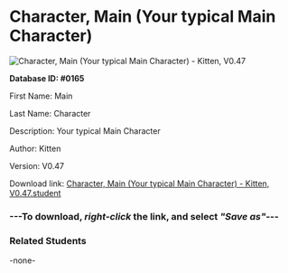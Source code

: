 # Character, Main (Your typical Main Character)

<img src="Files/Character, Main (Your typical Main Character).png" title="Character, Main (Your typical Main Character) - Kitten, V0.47">

**Database ID: #0165**

First Name: Main

Last Name: Character

Description: Your typical Main Character

Author: Kitten

Version: V0.47

Download link: <a href="https://raw.githubusercontent.com/Arbiter1223/Daigaku-Gurashi-Custom-Students/master/Files/Student Files/Character%2C%20Main%20(Your%20typical%20Main%20Character)%20-%20Kitten%2C%20V0.47.student">Character, Main (Your typical Main Character) - Kitten, V0.47.student</a>

### ---**To download, _right-click_ the link, and select _"Save as"_**---

### Related Students

-none-
